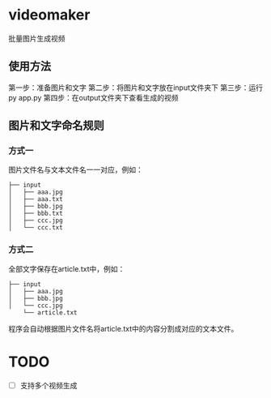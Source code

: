 # videomaker
批量图片生成视频

## 使用方法
第一步：准备图片和文字
第二步：将图片和文字放在input文件夹下
第三步：运行py app.py
第四步：在output文件夹下查看生成的视频

## 图片和文字命名规则
### 方式一
图片文件名与文本文件名一一对应，例如：
```shell
├── input
│   ├── aaa.jpg
│   ├── aaa.txt
│   ├── bbb.jpg
│   ├── bbb.txt
│   ├── ccc.jpg
│   └── ccc.txt
```

### 方式二
全部文字保存在article.txt中，例如：
```shell
├── input
│   ├── aaa.jpg
│   ├── bbb.jpg
│   └── ccc.jpg
    └── article.txt
```
程序会自动根据图片文件名将article.txt中的内容分割成对应的文本文件。

# TODO
- [ ] 支持多个视频生成
